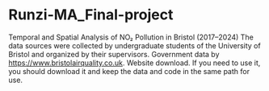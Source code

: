 # Runzi-MA_Final-project
Temporal and Spatial Analysis of NO₂ Pollution in Bristol (2017–2024)
The data sources were collected by undergraduate students of the University of Bristol and organized by their supervisors. Government data by https://www.bristolairquality.co.uk. Website download. If you need to use it, you should download it and keep the data and code in the same path for use.
